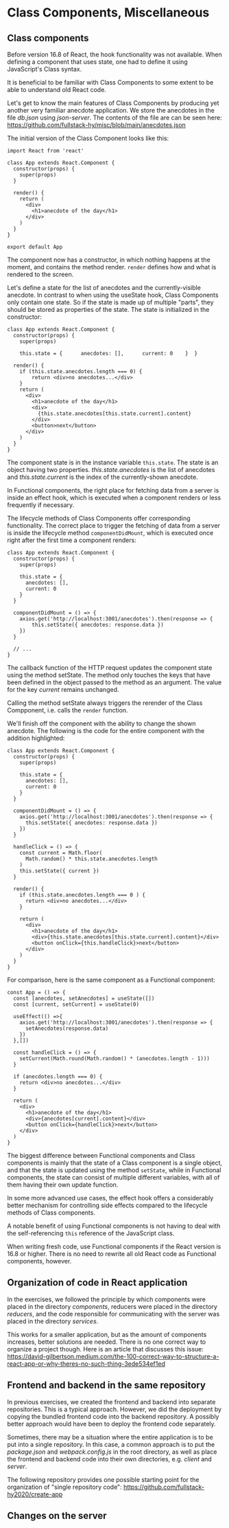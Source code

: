 # Class Components, Miscellaneous

## Class components

Before version 16.8 of React, the hook functionality was not available. When defining a component that uses state, one had to define it using JavaScript's Class syntax.

It is beneficial to be familiar with Class Components to some extent to be able to understand old React code.

Let's get to know the main features of Class Components by producing yet another very familiar anecdote application. We store the anecdotes in the file *db.json* using *json-server*. The contents of the file are can be seen here:
https://github.com/fullstack-hy/misc/blob/main/anecdotes.json

The initial version of the Class Component looks like this:
```
import React from 'react'

class App extends React.Component {
  constructor(props) {
    super(props)
  }

  render() {
    return (
      <div>
        <h1>anecdote of the day</h1>
      </div>
    )
  }
}

export default App
```

The component now has a constructor, in which nothing happens at the moment, and contains the method render. `render` defines how and what is rendered to the screen.

Let's define a state for the list of anecdotes and the currently-visible anecdote. In contrast to when using the useState hook, Class Components only contain one state. So if the state is made up of multiple "parts", they should be stored as properties of the state. The state is initialized in the constructor:
```
class App extends React.Component {
  constructor(props) {
    super(props)

    this.state = {      anecdotes: [],      current: 0    }  }

  render() {
    if (this.state.anecdotes.length === 0) {
        return <div>no anecdotes...</div>
    }
    return (
      <div>
        <h1>anecdote of the day</h1>
        <div>
          {this.state.anecdotes[this.state.current].content}
        </div>
        <button>next</button>
      </div>
    )
  }
}
```

The component state is in the instance variable `this.state`. The state is an object having two properties. *this.state.anecdotes* is the list of anecdotes and *this.state.current* is the index of the currently-shown anecdote.

In Functional components, the right place for fetching data from a server is inside an effect hook, which is executed when a component renders or less frequently if necessary.

The lifecycle methods of Class Components offer corresponding functionality. The correct place to trigger the fetching of data from a server is inside the lifecycle method `componentDidMount`, which is executed once right after the first time a component renders:
```
class App extends React.Component {
  constructor(props) {
    super(props)

    this.state = {
      anecdotes: [],
      current: 0
    }
  }

  componentDidMount = () => {
    axios.get('http://localhost:3001/anecdotes').then(response => {
        this.setState({ anecdotes: response.data })
    })
  }

  // ...
}
```

The callback function of the HTTP request updates the component state using the method setState. The method only touches the keys that have been defined in the object passed to the method as an argument. The value for the key *current* remains unchanged.

Calling the method setState always triggers the rerender of the Class Compponent, i.e. calls the `render` function.

We'll finish off the component with the ability to change the shown anecdote. The following is the code for the entire component with the addition highlighted:
```
class App extends React.Component {
  constructor(props) {
    super(props)

    this.state = {
      anecdotes: [],
      current: 0
    }
  }

  componentDidMount = () => {
    axios.get('http://localhost:3001/anecdotes').then(response => {
      this.setState({ anecdotes: response.data })
    })
  }

  handleClick = () => {
    const current = Math.floor(
      Math.random() * this.state.anecdotes.length
    )
    this.setState({ current })
  }

  render() {
    if (this.state.anecdotes.length === 0 ) {
      return <div>no anecdotes...</div>
    }

    return (
      <div>
        <h1>anecdote of the day</h1>
        <div>{this.state.anecdotes[this.state.current].content}</div>
        <button onClick={this.handleClick}>next</button>
      </div>
    )
  }
}
```

For comparison, here is the same component as a Functional component:
```
const App = () => {
  const [anecdotes, setAnecdotes] = useState([])
  const [current, setCurrent] = useState(0)

  useEffect(() =>{
    axios.get('http://localhost:3001/anecdotes').then(response => {
      setAnecdotes(response.data)
    })
  },[])

  const handleClick = () => {
    setCurrent(Math.round(Math.random() * (anecdotes.length - 1)))
  }

  if (anecdotes.length === 0) {
    return <div>no anecdotes...</div>
  }

  return (
    <div>
      <h1>anecdote of the day</h1>
      <div>{anecdotes[current].content}</div>
      <button onClick={handleClick}>next</button>
    </div>
  )
}
```

The biggest difference between Functional components and Class components is mainly that the state of a Class component is a single object, and that the state is updated using the method `setState`, while in Functional components, the state can consist of multiple different variables, with all of them having their own update function.

In some more advanced use cases, the effect hook offers a considerably better mechanism for controlling side effects compared to the lifecycle methods of Class components.

A notable benefit of using Functional components is not having to deal with the self-referencing `this` reference of the JavaScript class.

When writing fresh code, use Functional components if the React version is 16.8 or higher. There is no need to rewrite all old React code as Functional components, however.

## Organization of code in React application

In the exercises, we followed the principle by which components were placed in the directory *components*, reducers were placed in the directory *reducers*, and the code responsible for communicating with the server was placed in the directory *services*.

This works for a smaller application, but as the amount of components increases, better solutions are needed. There is no one correct way to organize a project though. Here is an article that discusses this issue:
https://david-gilbertson.medium.com/the-100-correct-way-to-structure-a-react-app-or-why-theres-no-such-thing-3ede534ef1ed

## Frontend and backend in the same repository

In previous exercises, we created the frontend and backend into separate repositories. This is a typical approach. However, we did the deployment by copying the bundled frontend code into the backend repository. A possibly better approach would have been to deploy the frontend code separately. 

Sometimes, there may be a situation where the entire application is to be put into a single repository. In this case, a common approach is to put the *package.json* and *webpack.config.js* in the root directory, as well as place the frontend and backend code into their own directories, e.g. *client* and *server*.

The following repository provides one possible starting point for the organization of "single repository code":
https://github.com/fullstack-hy2020/create-app

## Changes on the server

